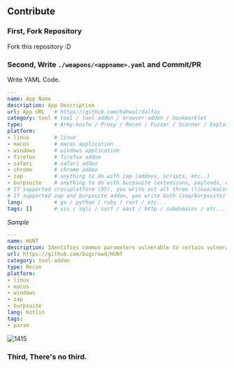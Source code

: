 ## Contribute
### First, Fork Repository
Fork this repository :D

### Second, Write `./weapons/<appname>.yaml` and Commit/PR
Write YAML Code. 
```yaml
---
name: App Name
description: App Description
url: App URL   # https://github.com/hahwul/dalfox
category: tool # tool / tool-addon / browser-addon / bookmarklet
type:          # Army-knife / Proxy / Recon / Fuzzer / Scanner / Exploit / Env / Utils / Etc
platform:
- linux        # linux 
- macos        # macos application
- windows      # windows application
- firefox      # firefox addon
- safari       # safari addon
- chrome       # chrome addon
- zap          # anything to do with zap (addons, scripts, etc..)
- burpsuite    # anything to do with burpsuite (extensions, payloads, etc..)
# If supported crossplatform (OS), you write out all three (linux/macos/windows)
# If supported zap and burpsuite addon, you write both (zap/burpsuite)
lang:          # go / python / ruby / rust / etc...
tags: []       # xss / sqli / ssrf / oast / http / subdomains / etc...
```

*Sample*
```yaml
---
name: HUNT
description: Identifies common parameters vulnerable to certain vulnerability classes
url: https://github.com/bugcrowd/HUNT
category: tool-addon
type: Recon
platform:
- linux
- macos
- windows
- zap
- burpsuite
lang: Kotlin
tags: 
- param
```

![1415](https://user-images.githubusercontent.com/13212227/98445635-00db1e00-215c-11eb-8a59-d7d21dd98db0.png)

### Third, There's no third.
